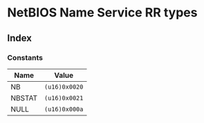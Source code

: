  # NetBIOS Name Service RR types
## Index


### Constants

| Name | Value |
| ---- | ----- |
| NB | `(u16)0x0020` |
| NBSTAT | `(u16)0x0021` |
| NULL | `(u16)0x000a` |
